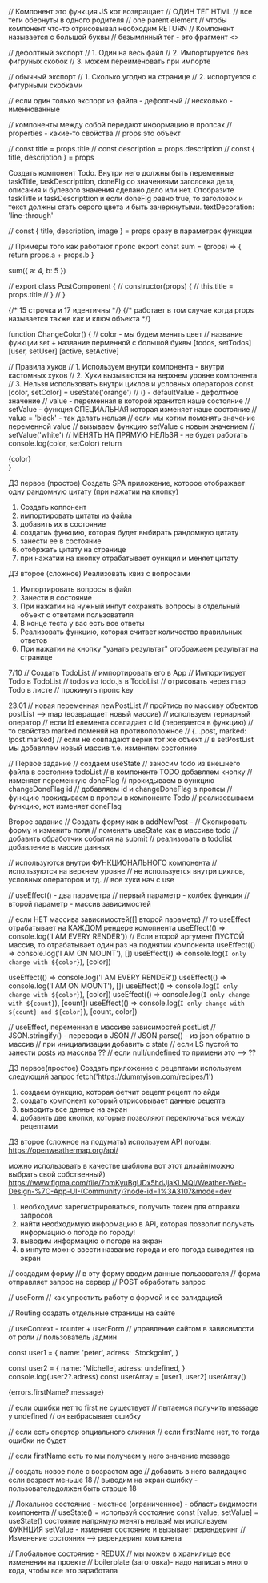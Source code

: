 // Компонент это функция JS кот возвращает
// ОДИН ТЕГ HTML
// все теги обернуты в одного родителя
// one parent element
// чтобы компонент что-то отрисовывал необходим RETURN
// Компонент называется с большой буквы
// безымянный тег - это фрагмент <>

// дефолтный экспорт
// 1. Один на весь файл
// 2. Импортируется без фигруных скобок
// 3. можем переименовать при импорте

// обычный экспорт
// 1. Сколько угодно на странице
// 2. испортуется с фигурными скобками

// если один только экспорт из файла - дефолтный
// несколько - именнованные

// компоненты между собой передают информацию в пропсах
// properties - какие-то свойства
// props это объект

// const title = props.title
// const description = props.description
// const { title, description } = props

Создать компонент Todo.
Внутри него должны быть переменные taskTitle, taskDescripttion, doneFlg
со значениями заголовка дела, описания и булевого значения сделано дело или нет. Отобразите taskTitle и taskDescripttion
и если doneFlg равно true, то заголовок и текст должны стать серого цвета и быть зачеркнутыми.
textDecoration: 'line-through'

// const { title, description, image } = props сразу в параметрах функции

// Примеры того как работают пропс
export const sum = (props) => {
return props.a + props.b
}

sum({ a: 4, b: 5 })

// export class PostComponent {
// constructor(props) {
// this.title = props.title
// }
// }

 <Post title={firstPost.title} description={firstPost.description} marked={firstPost.marked} />
      {/* 15 строчка и 17 идентичны */}
      {/* работает в том случае когда props называется также как и ключ объекта */}
      <Post {...firstPost} />

function ChangeColor() {
// color - мы будем менять цвет
// название функции set + название перменной с большой буквы [todos, setTodos] [user, setUser] [active, setActive]

// Правила хуков
// 1. Используем внутри компонента - внутри кастомных хуков
// 2. Хуки вызываются на верхнем уровне компонента
// 3. Нельзя использовать внутри циклов и условных операторов
const [color, setColor] = useState('orange') // () - defaultValue - дефолтное значение
// value - переменная в которой хранится наше состояние
// setValue - функция СПЕЦИАЛЬНАЯ которая изменяет наше состояние
// value = 'black' - так делать нельзя
// если мы хотим поменять значение переменной value
// вызываем функцию setValue с новым значением
// setValue('white')
// МЕНЯТЬ НА ПРЯМУЮ НЕЛЬЗЯ - не будет работать
console.log(color, setColor)
return <div>{color}</div>
}

ДЗ первое (простое)
Создать SPA приложение, которое отображает одну рандомную цитату (при нажатии на кнопку)

1. Создать коппонент
2. импортировать цитаты из файла
3. добавить их в состояние
4. создатиь функцию, которая будет выбирать рандомную цитату
5. занести ее в состояние
6. отобржать цитату на странице
7. при нажатии на кнопку отрабатывает функция и меняет цитату

ДЗ второе (сложное)
Реализовать квиз с вопросами

1. Импортировать вопросы в файл
2. Занести в состояние
3. При нажатии на нужный инпут сохранять вопросы в отдельный объект с ответами пользователя
4. В конце теста у вас есть все ответы
5. Реализовать функцию, которая считает количество правильных ответов
6. При нажатии на кнопку "узнать результат" отображаем результат на странице

7/10
// Создать TodoList
// импортировать его в App
// Импоритирует Todo в TodoList
// todos из todo.js в TodoList
// отрисовать через map Todo в листе
// прокинуть пропс key

23.01
// новая переменная newPostList
// пройтись по массиву объектов postList --> map (возвращает новый массив)
// используем тернарный оператор
// если id елемента совпадает с id (передается в функцию)
// то свойство marked поменяй на противоположное
// {...post, marked: !post.marked}
// если не совпадают верни тот же объект
// в setPostList мы добавляем новый массив т.е. изменяем состояние

// Первое задание
// создаем useState
// заносим todo из внешнего файла в состояние todoList
// в компоненте TODO добавляем кнопку
// изменяет переменную doneFlag
// прокидываем в функцию changeDoneFlag id
// добавляем id и changeDoneFlag в пропсы
// функцию прокидываем в пропсы в компоненте Todo
// реализовываем функцию, кот изменяет doneFlag

Второе задание
// Создать форму как в addNewPost -
// Скопировать форму и изменить поля
// поменять useState как в массиве todo
// добавить обработчик события на submit
// реализовать в todolist добавление в массив данных

// используются внутри ФУНКЦИОНАЛЬНОГО компонента
// используются на верхнем уровне
// не используется внутри циклов, условных операторов и тд.
// все хуки нач с use

// useEffect() - два параметра
// первый параметр - колбек функция
// второй параметр - массив зависимостей

// если НЕТ массива зависимостей([] второй параметр)
// то useEffect отрабатывает на КАЖДОМ рендере комопнента
useEffect(() => console.log('I AM EVERY RENDER'))
// Если второй аргумент ПУСТОЙ массив, то отрабатывает один раз на поднятии компонента
useEffect(() => console.log('I AM ON MOUNT'), [])
useEffect(() => console.log(`I only change with ${color}`), [color])

useEffect(() => console.log('I AM EVERY RENDER'))
useEffect(() => console.log('I AM ON MOUNT'), [])
useEffect(() => console.log(`I only change with ${color}`), [color])
useEffect(() => console.log(`I only change with ${count}`), [count])
useEffect(() => console.log(`I only change with ${count} and ${color}`), [count, color])

// useEffect, переменная в массиве зависимостей postList
// JSON.stringify() - переводи в JSON
// JSON.parse() - из json обратно в массив
// при инициализации добавить с state
// если LS пустой то занести posts из массива ??
// если null/undefined то примени это --> ??

ДЗ первое(простое)
Создать приложение с рецептами
используем следующий запрос
fetch('https://dummyjson.com/recipes/1')

1. создаем функцию, которая фетчит рецепт рецепт по айди
2. создать компонент который отрисовывает данные рецепта
3. выводить все данные на экран
4. добавить две кнопки, которые позволяют переключаться между рецептами

ДЗ второе (сложное на подумать)
используем API погоды:
https://openweathermap.org/api/

можно использовать в качестве шаблона вот этот дизайн(можно выбрать свой собственный)
https://www.figma.com/file/7bmKyuBgUDx5hdJjaKLMQI/Weather-Web-Design-%7C-App-UI-(Community)?node-id=1%3A3107&mode=dev

1. необходимо зарегистрироваться, получить токен для отправки запросов
2. найти необходимую информацию в API, которая позволит получать информацию о погоде по городу!
3. выводим информацию о погоде на экран
4. в инпуте можно ввести название города и его погода выводится на экран

// создадим форму
// в эту форму вводим данные пользователя
// форма отправляет запрос на сервер
// POST обработать запрос

// useForm
// как упростить работу с формой и ее валидацией

// Routing создать отдельные страницы на сайте

// useContext - rounter + userForm // управление сайтом в зависимости от роли
// пользователь /админ

const user1 = {
name: 'peter',
adress: 'Stockgolm',
}

const user2 = {
name: 'Michelle',
adress: undefined,
}
console.log(user2?.adress)
const userArray = [user1, user2]
userArray()

 <p>{errors.firstName?.message}</p>
 // если ошибки нет то first не существует
 // пытаемся получить message у undefined
 // он выбрасывает ошибку

// если есть опертор опциального слияния
// если firstName нет, то тогда ошибки не будет

// если firstName есть то мы получаем у него значение message

// создать новое поле с возрастом age
// добавить в него валидацию если возраст меньше 18
// выводим на экран ошибку - пользовательдолжен быть старше 18

// Локальное состояние - местное (ограниченное) - область видимости компонента
// useState() = используй состояние
const [value, setValue] = useState()
состояние напрямую менять нельзя!
мы используем ФУКНЦИЯ setValue - изменяет состояние и вызывает ререндеринг
// Изменение состояния --> ререндеринг компонета

// Глобальное состояние - REDUX
// мы можем в хранилище все изменения на проекте
// boilerplate (заготовка)- надо написать много кода, чтобы все это заработала
